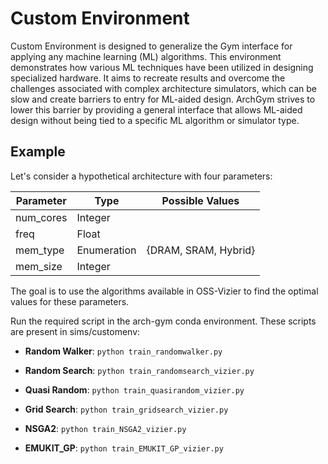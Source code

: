 # Custom Environment

Custom Environment is designed to generalize the Gym interface for applying any machine learning (ML) algorithms. This environment demonstrates how various ML techniques have been utilized in designing specialized hardware. It aims to recreate results and overcome the challenges associated with complex architecture simulators, which can be slow and create barriers to entry for ML-aided design. ArchGym strives to lower this barrier by providing a general interface that allows ML-aided design without being tied to a specific ML algorithm or simulator type.

## Example

Let's consider a hypothetical architecture with four parameters:

| Parameter   | Type            | Possible Values        |
|-------------|-----------------|------------------------|
| num_cores   | Integer         |                        |
| freq        | Float           |                        |
| mem_type    | Enumeration     | {DRAM, SRAM, Hybrid}   |
| mem_size    | Integer         |                        |

The goal is to use the algorithms available in OSS-Vizier to find the optimal values for these parameters. 

Run the required script in the arch-gym conda environment. These scripts are present in sims/customenv:

* **Random Walker**: ```python train_randomwalker.py```

* **Random Search**: ```python train_randomsearch_vizier.py```

* **Quasi Random**: ```python train_quasirandom_vizier.py```

* **Grid Search**: ```python train_gridsearch_vizier.py```

* **NSGA2**: ```python train_NSGA2_vizier.py```

* **EMUKIT_GP**: ```python train_EMUKIT_GP_vizier.py```
 
